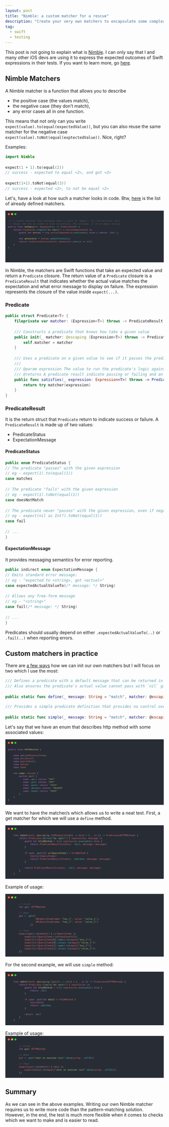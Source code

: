 ```yaml
---
layout: post
title: "Nimble: a custom matcher for a rescue"
description: "Create your very own matchers to encapsulate some complex form of matching, or to increase the readability of some of your existing tests"
tag:
  - swift
  - testing
---
```

This post is not going to explain what is [Nimble](https://github.com/Quick/Nimble). I can only say that I and many other iOS devs are using it to express the expected outcomes of Swift expressions in their tests. If you want to learn more, go [here](https://github.com/Quick/Nimble).


## Nimble Matchers
A Nimble matcher is a function that allows you to describe
* the positive case (the values match), 
* the negative case (they don’t match),
* any error cases all in one function.

This means that not only can you write `expect(value).to(equal(expectedValue))`, but you can also reuse the same matcher for the negative case `expect(value).toNot(equal(exptectedValue))`. Nice, right?

Examples:

``` swift
import Nimble

expect(1 + 1).to(equal(2))
// success - expected to equal <2>, and got <2>

expect(1+1).toNot(equal(3))
// success - expected <2>, to not be equal <2>
```

Let's, have a look at how such a matcher looks in code. Btw, [here](https://github.com/Quick/Nimble/tree/main/Sources/Nimble/Matchers) is the list of already defined matchers.

![](/images/2023-01-21-Nimble+custom+matcher/nimble-beEmpty-defined-matcher.png)

In Nimble, the matchers are Swift functions that take an expected value and return a `Predicate` closure. The return value of a `Predicate` closure is a `PredicateResult` that indicates whether the actual value matches the expectation and what error message to display on failure. The expression represents the closure of the value inside `expect(...)`.

### Predicate

``` swift
public struct Predicate<T> {
    fileprivate var matcher: (Expression<T>) throws -> PredicateResult

    /// Constructs a predicate that knows how take a given value
    public init(_ matcher: @escaping (Expression<T>) throws -> PredicateResult) {
        self.matcher = matcher
    }

    /// Uses a predicate on a given value to see if it passes the predicate.
    ///
    /// @param expression The value to run the predicate's logic against
    /// @returns A predicate result indicate passing or failing and an associated error message.
    public func satisfies(_ expression: Expression<T>) throws -> PredicateResult {
        return try matcher(expression)
    }
}
```

### PredicateResult

It is the return struct that `Predicate` return to indicate success or failure. A `PredicateResult` is made up of two values: 
* PredicateStatus
* ExpectationMessage

#### PredicateStatus

``` swift
public enum PredicateStatus {
// The predicate "passes" with the given expression
// eg - expect(1).to(equal(1))
case matches

// The predicate "fails" with the given expression
// eg - expect(1).toNot(equal(1))
case doesNotMatch

// The predicate never "passes" with the given expression, even if negated
// eg - expect(nil as Int?).toNot(equal(1))
case fail

// ...
}
```

#### ExpectationMessage
It provides messaging semantics for error reporting.

``` swift
public indirect enum ExpectationMessage {
// Emits standard error message:
// eg - "expected to <string>, got <actual>"
case expectedActualValueTo(/* message: */ String)

// Allows any free-form message
// eg - "<string>"
case fail(/* message: */ String)

// ...
}
```

Predicates should usually depend on either `.expectedActualValueTo(..)` or `.fail(..)` when reporting errors.

## Custom matchers in practice

There are [a few ways](https://github.com/Quick/Nimble/blob/main/Sources/Nimble/Matchers/Predicate.swift) how we can init our own matchers but I will focus on two which I use the most:

``` swift
/// Defines a predicate with a default message that can be returned in the closure    
/// Also ensures the predicate's actual value cannot pass with `nil` given.

public static func define(_ message: String = "match", matcher: @escaping (Expression<T>, ExpectationMessage) throws -> PredicateResult) -> Predicate<T>
```

``` swift
/// Provides a simple predicate definition that provides no control over the predefined    /// error message. Also ensures the predicate's actual value cannot pass with `nil` given.

public static func simple(_ message: String = "match", matcher: @escaping (Expression<T>) throws -> PredicateStatus) -> Predicate<T>
```


Let's say that we have an enum that describes http method with some associated values:

![](/images/2023-01-21-Nimble+custom+matcher/httpmethod_enum_case.png)

We want to have the matcher/s which allows us to write a neat test. First, a get matcher for which we will use a `define` method.

![](/images/2023-01-21-Nimble+custom+matcher/matcher_be_get.png)

Example of usage:

![](/images/2023-01-21-Nimble+custom+matcher/matcher_be_get_example.png)

For the second example, we will use `simple` method:

![](/images/2023-01-21-Nimble+custom+matcher/matcher_be_put.png)

Example of usage:
![](/images/2023-01-21-Nimble+custom+matcher/matcher_be_put_example.png)

## Summary

As we can see in the above examples. Writing our own Nimble matcher requires us to write more code than the pattern-matching solution. However, in the end, the test is much more flexible when it comes to checks which we want to make and is easier to read.